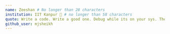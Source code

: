 ```yaml
---
name: Zeeshan # No longer than 28 characters
institution: IIT Kanpur 🚩 # no longer than 58 characters
quote: Write a code. Write a good one. Debug while its on your sys. Then hope this gets merged in one push!  # no longer than 100 characters, avoid using quotes(") to guarantee the format remains the same.
github_user: mjsheikh
---
```

